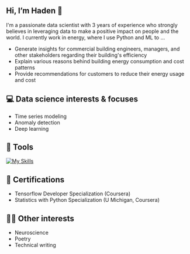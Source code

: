 ## Hi, I’m Haden 👋
I'm a passionate data scientist with 3 years of experience who strongly believes in leveraging data to make a positive impact on people and the world. 
I currently work in energy, where I use Python and ML to ...
* Generate insights for commercial building engineers, managers, and other stakeholders regarding their building's efficiency
* Explain various reasons behind building energy consumption and cost patterns
* Provide recommendations for customers to reduce their energy usage and cost

## 💻 Data science interests & focuses
* Time series modeling
* Anomaly detection
* Deep learning

## 🧰 Tools
[![My Skills](https://skillicons.dev/icons?i=py,mysql,gcp,docker,git,linux,fastapi,tensorflow)](https://skillicons.dev)

## 🥇 Certifications
* Tensorflow Developer Specialization (Coursera)
* Statistics with Python Specialization (U Michigan, Coursera)

## 🙇‍♂️ Other interests
* Neuroscience
* Poetry
* Technical writing
